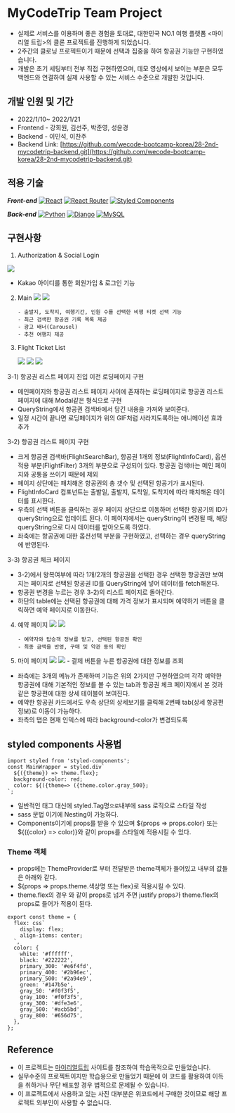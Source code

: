 # MyCodeTrip Team Project

- 실제로 서비스를 이용하며 좋은 경험을 토대로, 대한민국 NO.1 여행 플랫폼 <마이 리얼 트립>의 클론 프로젝트를 진행하게 되었습니다.
- 2주간의 클로닝 프로젝트이기 때문에 선택과 집중을 하여 항공권 기능만 구현하였습니다.
- 개발은 초기 세팅부터 전부 직접 구현하였으며, 데모 영상에서 보이는 부분은 모두 백엔드와 연결하여 실제 사용할 수 있는 서비스 수준으로 개발한 것입니다.

## 개발 인원 및 기간

- 2022/1/10~ 2022/1/21
- Frontend - 강희원, 김선주, 박준영, 성윤경
- Backend - 이민석, 이찬주
- Backend Link: [https://github.com/wecode-bootcamp-korea/28-2nd-mycodetrip-backend.git](https://github.com/wecode-bootcamp-korea/28-2nd-mycodetrip-backend.git)

## 적용 기술

**_Front-end_** [![React](https://camo.githubusercontent.com/ab4c3c731a174a63df861f7b118d6c8a6c52040a021a552628db877bd518fe84/68747470733a2f2f696d672e736869656c64732e696f2f62616467652f72656163742d2532333230323332612e7376673f7374796c653d666f722d7468652d6261646765266c6f676f3d7265616374266c6f676f436f6c6f723d253233363144414642)](https://camo.githubusercontent.com/ab4c3c731a174a63df861f7b118d6c8a6c52040a021a552628db877bd518fe84/68747470733a2f2f696d672e736869656c64732e696f2f62616467652f72656163742d2532333230323332612e7376673f7374796c653d666f722d7468652d6261646765266c6f676f3d7265616374266c6f676f436f6c6f723d253233363144414642) [![React Router](https://camo.githubusercontent.com/4f9d20f3a284d2f6634282f61f82a62e99ee9906537dc9859decfdc9efbb51ec/68747470733a2f2f696d672e736869656c64732e696f2f62616467652f52656163745f526f757465722d4341343234353f7374796c653d666f722d7468652d6261646765266c6f676f3d72656163742d726f75746572266c6f676f436f6c6f723d7768697465)](https://camo.githubusercontent.com/4f9d20f3a284d2f6634282f61f82a62e99ee9906537dc9859decfdc9efbb51ec/68747470733a2f2f696d672e736869656c64732e696f2f62616467652f52656163745f526f757465722d4341343234353f7374796c653d666f722d7468652d6261646765266c6f676f3d72656163742d726f75746572266c6f676f436f6c6f723d7768697465) [![Styled Components](https://camo.githubusercontent.com/41326de293d3848e2ab0f29bf1680427128757fe6b586ceddf1097cb4eeb5ff7/68747470733a2f2f696d672e736869656c64732e696f2f62616467652f7374796c65642d2d636f6d706f6e656e74732d4442373039333f7374796c653d666f722d7468652d6261646765266c6f676f3d7374796c65642d636f6d706f6e656e7473266c6f676f436f6c6f723d7768697465)](https://camo.githubusercontent.com/41326de293d3848e2ab0f29bf1680427128757fe6b586ceddf1097cb4eeb5ff7/68747470733a2f2f696d672e736869656c64732e696f2f62616467652f7374796c65642d2d636f6d706f6e656e74732d4442373039333f7374796c653d666f722d7468652d6261646765266c6f676f3d7374796c65642d636f6d706f6e656e7473266c6f676f436f6c6f723d7768697465)

**_Back-end_** [![Python](https://camo.githubusercontent.com/a1b2dac5667822ee0d98ae6d799da61987fd1658dfeb4d2ca6e3c99b1535ebd8/68747470733a2f2f696d672e736869656c64732e696f2f62616467652f707974686f6e2d3336373041303f7374796c653d666f722d7468652d6261646765266c6f676f3d707974686f6e266c6f676f436f6c6f723d666664643534)](https://camo.githubusercontent.com/a1b2dac5667822ee0d98ae6d799da61987fd1658dfeb4d2ca6e3c99b1535ebd8/68747470733a2f2f696d672e736869656c64732e696f2f62616467652f707974686f6e2d3336373041303f7374796c653d666f722d7468652d6261646765266c6f676f3d707974686f6e266c6f676f436f6c6f723d666664643534) [![Django](https://camo.githubusercontent.com/5473e0d3006bb7e662bdf754d830a026ce050be61f1cbbd4689783ae49950b93/68747470733a2f2f696d672e736869656c64732e696f2f62616467652f646a616e676f2d2532333039324532302e7376673f7374796c653d666f722d7468652d6261646765266c6f676f3d646a616e676f266c6f676f436f6c6f723d7768697465)](https://camo.githubusercontent.com/5473e0d3006bb7e662bdf754d830a026ce050be61f1cbbd4689783ae49950b93/68747470733a2f2f696d672e736869656c64732e696f2f62616467652f646a616e676f2d2532333039324532302e7376673f7374796c653d666f722d7468652d6261646765266c6f676f3d646a616e676f266c6f676f436f6c6f723d7768697465) [![MySQL](https://camo.githubusercontent.com/918fce8d50581bd97b7133e677a78ed2cad14f970522f219daaeb6d1c81060e1/68747470733a2f2f696d672e736869656c64732e696f2f62616467652f6d7973716c2d2532333030662e7376673f7374796c653d666f722d7468652d6261646765266c6f676f3d6d7973716c266c6f676f436f6c6f723d7768697465)](https://camo.githubusercontent.com/918fce8d50581bd97b7133e677a78ed2cad14f970522f219daaeb6d1c81060e1/68747470733a2f2f696d672e736869656c64732e696f2f62616467652f6d7973716c2d2532333030662e7376673f7374796c653d666f722d7468652d6261646765266c6f676f3d6d7973716c266c6f676f436f6c6f723d7768697465)

## 구현사항

1. Authorization & Social Login

![](https://images.velog.io/images/holics1367/post/c217071a-3bac-4ef3-9016-028adaea0124/%E1%84%89%E1%85%B3%E1%84%8F%E1%85%B3%E1%84%85%E1%85%B5%E1%86%AB%E1%84%89%E1%85%A3%E1%86%BA%202022-01-22%20%E1%84%8B%E1%85%A9%E1%84%92%E1%85%AE%205.56.14.png)

- Kakao 아이디를 통한 회원가입 & 로그인 기능

2.  Main
    ![](https://images.velog.io/images/holics1367/post/2727c996-a4ea-4798-8a0b-de200a15bada/%E1%84%89%E1%85%B3%E1%84%8F%E1%85%B3%E1%84%85%E1%85%B5%E1%86%AB%E1%84%89%E1%85%A3%E1%86%BA%202022-01-22%20%E1%84%8B%E1%85%A9%E1%84%92%E1%85%AE%205.57.04.png)
    ![](https://images.velog.io/images/holics1367/post/15f20680-8cff-4918-9d02-9e3ca47f6048/%E1%84%89%E1%85%B3%E1%84%8F%E1%85%B3%E1%84%85%E1%85%B5%E1%86%AB%E1%84%89%E1%85%A3%E1%86%BA%202022-01-22%20%E1%84%8B%E1%85%A9%E1%84%92%E1%85%AE%205.57.14.png)

        - 출발지, 도착지, 여행기간, 인원 수를 선택한 비행 티켓 선택 기능
        - 최근 검색한 항공권 기록 목록 제공
        - 광고 배너(Carousel)
        - 추천 여행지 제공

3.  Flight Ticket List

    ![](https://media.giphy.com/media/tsVQRJ4AJmEp8yFRJF/giphy.gif)
    ![](https://images.velog.io/images/holics1367/post/f970762a-da2c-4070-9785-994485bf4352/%E1%84%89%E1%85%B3%E1%84%8F%E1%85%B3%E1%84%85%E1%85%B5%E1%86%AB%E1%84%89%E1%85%A3%E1%86%BA%202022-01-22%20%E1%84%8B%E1%85%A9%E1%84%92%E1%85%AE%205.50.50.png)
    ![](https://images.velog.io/images/holics1367/post/c6964c58-70e7-441c-a2d2-d51511e1ef01/%E1%84%89%E1%85%B3%E1%84%8F%E1%85%B3%E1%84%85%E1%85%B5%E1%86%AB%E1%84%89%E1%85%A3%E1%86%BA%202022-01-22%20%E1%84%8B%E1%85%A9%E1%84%92%E1%85%AE%205.51.46.png)

3-1) 항공권 리스트 페이지 진입 이전 로딩페이지 구현 
 - 메인페이지와 항공권 리스트 페이지 사이에 존재하는 로딩페이지로 항공권 리스트 페이지에 대해 Modal같은 형식으로 구현 
 - QueryString에서 항공권 검색바에서 담긴 내용을 가져와 보여준다.
 - 일정 시간이 끝나면 로딩페이지가 위의 GIF처럼 사라지도록하는 애니메이션 효과 추가 
 
3-2) 항공권 리스트 페이지 구현 
 - 크게 항공권 검색바(FlightSearchBar), 항공권 1개의 정보(FlightInfoCard), 옵션 적용 부분(FlightFilter) 3개의 부분으로 구성되어 있다. 항공권 검색바는 메인 페이지와 공통을 쓰이기 때문에 제외
 - 페이지 상단에는 패치해온 항공권의 총 갯수 및 선택된 항공기가 표시된다.
 - FlightInfoCard 컴포넌트는 출발일, 출발지, 도착일, 도착지에 따라 패치해온 데이터를 표시한다.
 - 우측의 선택 버튼을 클릭하는 경우 페이지 상단으로 이동하며 선택한 항공기의 ID가 queryString으로 업데이트 된다. 이 페이지에서는 queryString이 변경될 때, 해당 queryString으로 다시 데이터를 받아오도록 하였다.
- 좌축에는 항공권에 대한 옵션선택 부분을 구현하였고, 선택하는 경우 queryString에 반영된다. 

3-3) 항공권 체크 페이지 
 - 3-2)에서 왕복여부에 따라 1개/2개의 항공권을 선택한 경우 선택한 항공권만 보여지는 페이지로 선택된 항공권 ID를 QueryString에 넣어 데이터를 fetch해온다. 
 - 항공권 변경을 누르는 경우 3-2)의 리스트 페이지로 돌아간다.
 - 하단의 table에는 선택된 항공권에 대해 가격 정보가 표시되며 예약하기 버튼을 클릭하면 예약 페이지로 이동한다.
 

4.  예약 페이지
    ![](https://images.velog.io/images/holics1367/post/3247ca20-08a9-41ad-a195-f42cb41af29e/%E1%84%89%E1%85%B3%E1%84%8F%E1%85%B3%E1%84%85%E1%85%B5%E1%86%AB%E1%84%89%E1%85%A3%E1%86%BA%202022-01-22%20%E1%84%8B%E1%85%A9%E1%84%92%E1%85%AE%205.52.18.png)
    ![](https://images.velog.io/images/holics1367/post/f1ddf413-7a62-465c-adb6-339379a4b098/%E1%84%89%E1%85%B3%E1%84%8F%E1%85%B3%E1%84%85%E1%85%B5%E1%86%AB%E1%84%89%E1%85%A3%E1%86%BA%202022-01-22%20%E1%84%8B%E1%85%A9%E1%84%92%E1%85%AE%205.52.46.png)

        - 예약자와 탑승객 정보를 받고, 선택된 항공권 확인
        - 최종 금액을 반영, 구매 및 약관 동의 확인

5.  마이 페이지
    ![](https://images.velog.io/images/holics1367/post/e8f075f6-634b-48de-94a0-51f9b03b1455/%E1%84%89%E1%85%B3%E1%84%8F%E1%85%B3%E1%84%85%E1%85%B5%E1%86%AB%E1%84%89%E1%85%A3%E1%86%BA%202022-01-22%20%E1%84%8B%E1%85%A9%E1%84%92%E1%85%AE%205.55.10.png)
    ![](https://images.velog.io/images/holics1367/post/d1c28dc3-49d5-4a14-a246-d5e805bf7a01/%E1%84%89%E1%85%B3%E1%84%8F%E1%85%B3%E1%84%85%E1%85%B5%E1%86%AB%E1%84%89%E1%85%A3%E1%86%BA%202022-01-22%20%E1%84%8B%E1%85%A9%E1%84%92%E1%85%AE%205.55.29.png) - 결제 버튼을 누른 항공권에 대한 정보를 조회
 - 좌측에는 3개의 메뉴가 존재하며 기능은 위의 2가지만 구현하였으며 각각 예약한 항공권에 대해 기본적인 정보를 볼 수 있는 tab과 항공권 체크 페이지에서 본 것과 같은 항공편에 대한 상세 테이블이 보여진다.
 - 예약한 항공권 카드에서도 우측 상단의 상세보기를 클릭해 2번째 tab(상세 항공편 정보)로 이동이 가능하다.
 - 좌측의 탭은 현재 인덱스에 따라 background-color가 변경되도록 



## styled components 사용법

```
import styled from 'styled-components';
const MainWrapper = styled.div`
  ${({theme}) => theme.flex};
  background-color: red;
  color: ${({theme=> ({theme.color.gray_500};
`;

```

- 일반적인 태그 대신에 styled.Tag명`으로`내부에 sass 로직으로 스타일 작성
- sass 문법 이기에 Nesting이 가능하다.
- Components이기에 props를 받을 수 있으며 ${props => props.color} 또는 ${({color} => color)}와 같이 props를 스타일에 적용시킬 수 있다.

### Theme 객체

- props에는 ThemeProvider로 부터 전달받은 theme객체가 들어있고 내부의 값들은 아래와 같다.
- ${props => props.theme.색상명 또는 flex}로 적용시킬 수 있다.
- theme.flex의 경우 와 같이 props로 넘겨 주면 justify props가 theme.flex의 props로 들어가 적용이 된다.

```
export const theme = {
  flex: css`
    display: flex;
    align-items: center;
  `,
  color: {
    white: '#ffffff',
    black: '#222222',
    primary_300: '#e6f4fd',
    primary_400: '#2b96ec',
    primary_500: '#2a94e9',
    green: '#147b5e',
    gray_50: '#f0f3f5',
    gray_100: '#f0f3f5',
    gray_300: '#dfe3e6',
    gray_500: '#acb5bd',
    gray_800: '#656d75',
  },
};
```

## Reference

- 이 프로젝트는 [마이리얼트립](https://www.myrealtrip.com/) 사이트를 참조하여 학습목적으로 만들었습니다.
- 실무수준의 프로젝트이지만 학습용으로 만들었기 때문에 이 코드를 활용하여 이득을 취하거나 무단 배포할 경우 법적으로 문제될 수 있습니다.
- 이 프로젝트에서 사용하고 있는 사진 대부분은 위코드에서 구매한 것이므로 해당 프로젝트 외부인이 사용할 수 없습니다.
